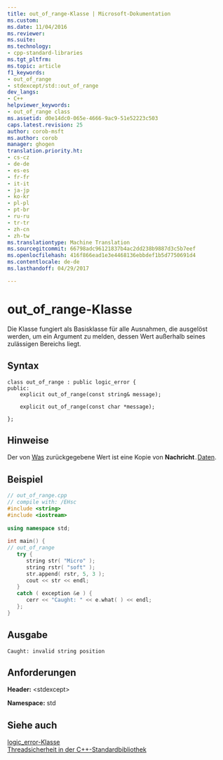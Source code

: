```yaml
---
title: out_of_range-Klasse | Microsoft-Dokumentation
ms.custom: 
ms.date: 11/04/2016
ms.reviewer: 
ms.suite: 
ms.technology:
- cpp-standard-libraries
ms.tgt_pltfrm: 
ms.topic: article
f1_keywords:
- out_of_range
- stdexcept/std::out_of_range
dev_langs:
- C++
helpviewer_keywords:
- out_of_range class
ms.assetid: d0e14dc0-065e-4666-9ac9-51e52223c503
caps.latest.revision: 25
author: corob-msft
ms.author: corob
manager: ghogen
translation.priority.ht:
- cs-cz
- de-de
- es-es
- fr-fr
- it-it
- ja-jp
- ko-kr
- pl-pl
- pt-br
- ru-ru
- tr-tr
- zh-cn
- zh-tw
ms.translationtype: Machine Translation
ms.sourcegitcommit: 66798adc96121837b4ac2dd238b9887d3c5b7eef
ms.openlocfilehash: 416f866ead1e3e4468136ebbdef1b5d7750691d4
ms.contentlocale: de-de
ms.lasthandoff: 04/29/2017

---
```

# <a name="outofrange-class"></a>out_of_range-Klasse
Die Klasse fungiert als Basisklasse für alle Ausnahmen, die ausgelöst werden, um ein Argument zu melden, dessen Wert außerhalb seines zulässigen Bereichs liegt.  
  
## <a name="syntax"></a>Syntax  
  
```  
class out_of_range : public logic_error {  
public:  
    explicit out_of_range(const string& message);

    explicit out_of_range(const char *message);

};  
```  
  
## <a name="remarks"></a>Hinweise  
 Der von [Was](../standard-library/exception-class.md) zurückgegebene Wert ist eine Kopie von **Nachricht**`.`[Daten](../standard-library/basic-string-class.md#data).  
  
## <a name="example"></a>Beispiel  
  
```cpp  
// out_of_range.cpp  
// compile with: /EHsc  
#include <string>  
#include <iostream>  
  
using namespace std;  
  
int main() {  
// out_of_range  
   try {  
      string str( "Micro" );  
      string rstr( "soft" );  
      str.append( rstr, 5, 3 );  
      cout << str << endl;  
   }  
   catch ( exception &e ) {  
      cerr << "Caught: " << e.what( ) << endl;  
   };  
}  
```  
  
## <a name="output"></a>Ausgabe  
  
```  
Caught: invalid string position  
```  
  
## <a name="requirements"></a>Anforderungen  
 **Header:** \<stdexcept>  
  
 **Namespace:** std  
  
## <a name="see-also"></a>Siehe auch  
 [logic_error-Klasse](../standard-library/logic-error-class.md)   
 [Threadsicherheit in der C++-Standardbibliothek](../standard-library/thread-safety-in-the-cpp-standard-library.md)


